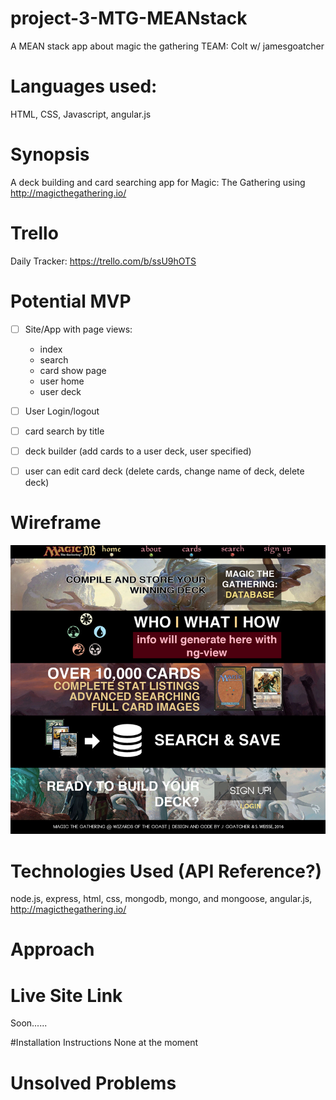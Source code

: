 # project-3-MTG-MEANstack
A MEAN stack app about magic the gathering TEAM: Colt w/ jamesgoatcher

# Languages used:
HTML, CSS, Javascript, angular.js

# Synopsis
A deck building and card searching app for Magic: The Gathering using http://magicthegathering.io/

# Trello
Daily Tracker: https://trello.com/b/ssU9hOTS

# Potential MVP
- [ ] Site/App with page views: 
	- index
	- search
	- card show page
	- user home
	- user deck

- [ ] User Login/logout

- [ ] card search by title

- [ ] deck builder (add cards to a user deck, user specified)

- [ ] user can edit card deck (delete cards, change name of deck, delete deck)

# Wireframe

![wireframe - index](wireframe_index.png)

# Technologies Used (API Reference?)
node.js, express, html, css, mongodb, mongo, and mongoose, angular.js, http://magicthegathering.io/

# Approach

# Live Site Link

Soon......

#Installation Instructions
None at the moment

# Unsolved Problems
